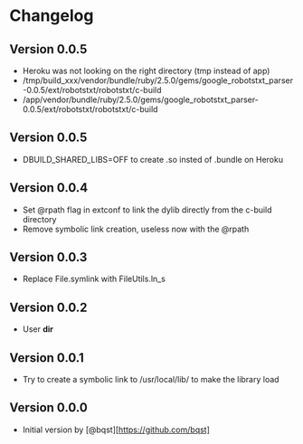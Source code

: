 # Changelog

## Version 0.0.5
* Heroku was not looking on the right directory (tmp instead of app)
* /tmp/build_xxx/vendor/bundle/ruby/2.5.0/gems/google_robotstxt_parser-0.0.5/ext/robotstxt/robotstxt/c-build
* /app/vendor/bundle/ruby/2.5.0/gems/google_robotstxt_parser-0.0.5/ext/robotstxt/robotstxt/c-build


## Version 0.0.5
* DBUILD_SHARED_LIBS=OFF to create .so insted of .bundle on Heroku

## Version 0.0.4

* Set @rpath flag in extconf to link the dylib directly from the c-build directory
* Remove symbolic link creation, useless now with the @rpath

## Version 0.0.3

* Replace File.symlink with FileUtils.ln_s

## Version 0.0.2

* User __dir__

## Version 0.0.1

* Try to create a symbolic link to /usr/local/lib/ to make the library load

## Version 0.0.0

* Initial version by [@bqst][https://github.com/bqst]